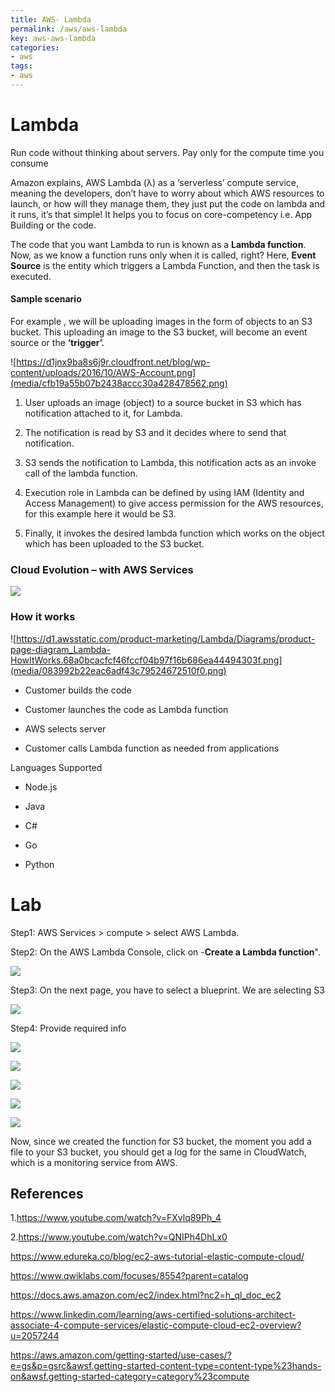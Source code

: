 ```yaml
---
title: AWS- Lambda
permalink: /aws/aws-lambda
key: aws-aws-lambda
categories:
- aws
tags:
- aws
---
```



Lambda
======

Run code without thinking about servers. Pay only for the compute time you
consume

Amazon explains, AWS Lambda (λ) as a ‘serverless’ compute service, meaning the
developers, don’t have to worry about which AWS resources to launch, or how will
they manage them, they just put the code on lambda and it runs, it’s that
simple! It helps you to focus on core-competency i.e. App Building or the code.

The code that you want Lambda to run is known as a **Lambda function**. Now, as
we know a function runs only when it is called, right? Here, **Event Source** is
the entity which triggers a Lambda Function, and then the task is executed.

#### Sample scenario

For example , we will be uploading images in the form of objects to an S3
bucket. This uploading an image to the S3 bucket, will become an event source or
the **‘trigger’.**

![https://d1jnx9ba8s6j9r.cloudfront.net/blog/wp-content/uploads/2016/10/AWS-Account.png](media/cfb19a55b07b2438accc30a428478562.png)

1.  User uploads an image (object) to a source bucket in S3 which has
    notification attached to it, for Lambda.

2.  The notification is read by S3 and it decides where to send that
    notification.

3.  S3 sends the notification to Lambda, this notification acts as an invoke
    call of the lambda function.

4.  Execution role in Lambda can be defined by using IAM (Identity and Access
    Management) to give access permission for the AWS resources, for this
    example here it would be S3.

5.  Finally, it invokes the desired lambda function which works on the object
    which has been uploaded to the S3 bucket.

### Cloud Evolution – with AWS Services 

![](media/44a789f8556e2f8406c0ad92fd788f48.png)

### How it works

![https://d1.awsstatic.com/product-marketing/Lambda/Diagrams/product-page-diagram_Lambda-HowItWorks.68a0bcacfcf46fccf04b97f16b686ea44494303f.png](media/083992b22eac6adf43c79524672510f0.png)

-   Customer builds the code

-   Customer launches the code as Lambda function

-   AWS selects server

-   Customer calls Lambda function as needed from applications

Languages Supported

-   Node.js

-   Java

-   C\#

-   Go

-   Python

Lab 
====

Step1: AWS Services > compute > select AWS Lambda.

Step2: On the AWS Lambda Console, click on -**Create a Lambda function**".

![](media/49990680a87f8b3be327d1711aa6657e.png)

Step3: On the next page, you have to select a blueprint. We are selecting S3

![](media/6973ee6eaf95537f023af3c9631bc356.png)

Step4: Provide required info

![](media/e34ff52677a1e668e5402f1d20f2c20b.png)

![](media/d6d01dceea5b9f87990f9f99aa8caeca.png)

![](media/a8e6fccba47efd0cdbad7479492fa925.png)

![](media/bedfb10a8a50fc66daa97b4d794702ee.png)

![](media/84c6a6d237223f2c0180beb3a80f6987.png)

Now, since we created the function for S3 bucket, the moment you add a file to
your S3 bucket, you should get a log for the same in CloudWatch, which is a
monitoring service from AWS.

References 
-----------

1.<https://www.youtube.com/watch?v=FXvlq89Ph_4>

2.<https://www.youtube.com/watch?v=QNIPh4DhLx0>

<https://www.edureka.co/blog/ec2-aws-tutorial-elastic-compute-cloud/>

<https://www.qwiklabs.com/focuses/8554?parent=catalog>

<https://docs.aws.amazon.com/ec2/index.html?nc2=h_ql_doc_ec2>

<https://www.linkedin.com/learning/aws-certified-solutions-architect-associate-4-compute-services/elastic-compute-cloud-ec2-overview?u=2057244>

<https://aws.amazon.com/getting-started/use-cases/?e=gs&p=gsrc&awsf.getting-started-content-type=content-type%23hands-on&awsf.getting-started-category=category%23compute>
